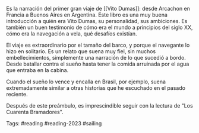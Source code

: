 Es la narración del primer gran viaje de [[Vito Dumas]]: desde Arcachon en Francia a Buenos Aires en Argentina. Este libro es una muy buena introducción a quién era Vito Dumas, su personalidad, sus ambiciones. Es también un buen testimonio de cómo era el mundo a principios del siglo XX, cómo era la navegación a vela, qué desafíos existían. 

El viaje es extraordinario por el tamaño del barco, y porque el navegante lo hizo en solitario. Es un relato que suena muy fiel, sin muchos embellecimientos, simplemente una narración de lo que sucedió a bordo. Desde batallar contra el sueño hasta tener la comida arruinada por el agua que entraba en la cabina. 

Cuando el sueño lo vence y encalla en Brasil, por ejemplo, suena extremadamente similar a otras historias que he escuchado en el pasado reciente. 

Después de este preámbulo, es imprescindible seguir con la lectura de "Los Cuarenta Bramadores".  

Tags: #reading #reading-2023 #sailing